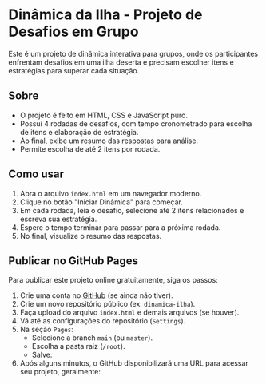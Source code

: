 # Dinâmica da Ilha - Projeto de Desafios em Grupo

Este é um projeto de dinâmica interativa para grupos, onde os participantes enfrentam desafios em uma ilha deserta e precisam escolher itens e estratégias para superar cada situação.

## Sobre

- O projeto é feito em HTML, CSS e JavaScript puro.
- Possui 4 rodadas de desafios, com tempo cronometrado para escolha de itens e elaboração de estratégia.
- Ao final, exibe um resumo das respostas para análise.
- Permite escolha de até 2 itens por rodada.

## Como usar

1. Abra o arquivo `index.html` em um navegador moderno.
2. Clique no botão "Iniciar Dinâmica" para começar.
3. Em cada rodada, leia o desafio, selecione até 2 itens relacionados e escreva sua estratégia.
4. Espere o tempo terminar para passar para a próxima rodada.
5. No final, visualize o resumo das respostas.

## Publicar no GitHub Pages

Para publicar este projeto online gratuitamente, siga os passos:

1. Crie uma conta no [GitHub](https://github.com/) (se ainda não tiver).
2. Crie um novo repositório público (ex: `dinamica-ilha`).
3. Faça upload do arquivo `index.html` e demais arquivos (se houver).
4. Vá até as configurações do repositório (`Settings`).
5. Na seção `Pages`:
   - Selecione a branch `main` (ou `master`).
   - Escolha a pasta raiz (`/root`).
   - Salve.
6. Após alguns minutos, o GitHub disponibilizará uma URL para acessar seu projeto, geralmente:
   
